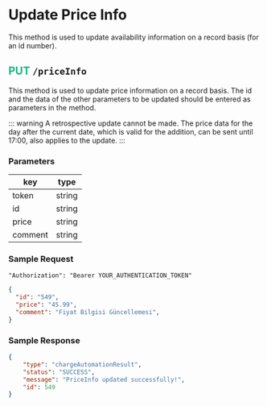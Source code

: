 # Update Price Info
This method is used to update availability information on a record basis (for an id number).

## <span style="color:#10b981">PUT</span> `/priceInfo`
This method is used to update price information on a record basis.
The id and the data of the other parameters to be updated should be entered as parameters in the method.

::: warning
A retrospective update cannot be made. The price data for the day after the current date, which is valid for the addition, can be sent until 17:00, also applies to the update.
:::

### Parameters
| key          | type    |
|--------------|---------|
| token        | string  |
| id           | string  |
| price        | string  |
| comment      | string  |

### Sample Request
```
"Authorization": "Bearer YOUR_AUTHENTICATION_TOKEN"
```
```json
{
  "id": "549",
  "price": "45.99",
  "comment": "Fiyat Bilgisi Güncellemesi",
}
```

### Sample Response
```json
{
    "type": "chargeAutomationResult",
    "status": "SUCCESS",
    "message": "PriceInfo updated successfully!",
    "id": 549
}
```